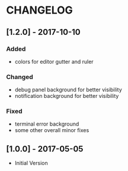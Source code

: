 # CHANGELOG #

## [1.2.0] - 2017-10-10
### Added
- colors for editor gutter and ruler

### Changed
- debug panel background for better visibility
- notification background for better visibility

### Fixed
* terminal error background
* some other overall minor fixes

## [1.0.0] - 2017-05-05
- Initial Version
